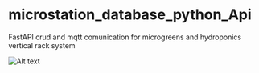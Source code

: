 # microstation_database_python_Api
FastAPI crud and mqtt comunication for microgreens and hydroponics vertical rack system 



<img src="app/images/Web 1920 – 1.png" alt="Alt text" >

